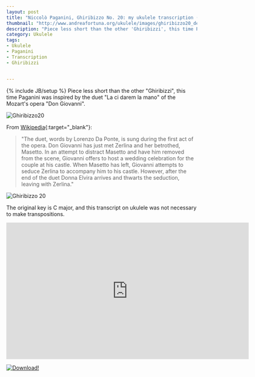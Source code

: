 ```yaml
---
layout: post
title: "Niccolò Paganini, Ghiribizzo No. 20: my ukulele transcription (video and tabs)"
thumbnail: "http://www.andreafortuna.org/ukulele/images/ghiribizzo20_detail.png"
description: "Piece less short than the other 'Ghiribizzi', this time Paganini was inspired by the duet 'La ci darem la mano' of the Mozart's opera 'Don Giovanni'."
category: Ukulele
tags: 
- Ukulele
- Paganini
- Transcription
- Ghiribizzi


---
```

{% include JB/setup %}
Piece less short than the other "Ghiribizzi", this time Paganini was inspired by the duet "La ci darem la mano" of the Mozart's opera "Don Giovanni".

![Ghiribizzo20](http://www.andreafortuna.org/ukulele/images/ghiribizzo20_detail.png)
<!-- more -->

From [Wikipedia](https://en.wikipedia.org/wiki/L%C3%A0_ci_darem_la_mano){:target="_blank"}:

>"The duet, words by Lorenzo Da Ponte, is sung during the first act of the opera. Don Giovanni has just met Zerlina and her betrothed, Masetto. In an attempt to distract Masetto and have him removed from the scene, Giovanni offers to host a wedding celebration for the couple at his castle. When Masetto has left, Giovanni attempts to seduce Zerlina to accompany him to his castle. However, after the end of the duet Donna Elvira arrives and thwarts the seduction, leaving with Zerlina."


![Ghiribizzo 20](http://www.andreafortuna.org/ukulele/images/ghiribizzo20.png)

The original key is C major, and this transcript on ukulele was not necessary to make transpositions.

<iframe width="640" height="360" src="https://www.youtube.com/embed/eOLh2lxF0dE" frameborder="0" allowfullscreen></iframe>



[![Download!](http://www.andreafortuna.org/images/Download-PDF-Button.png)](http://www.andreafortuna.org/ukulele/files/GhiribizzoNo20.pdf)





